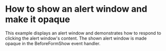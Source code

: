 # How to show an alert window and make it opaque


<p>This example displays an alert window and demonstrates how to respond to clicking the alert window's content. The shown alert window is made opaque in the BeforeFormShow event handler.</p>

<br/>


